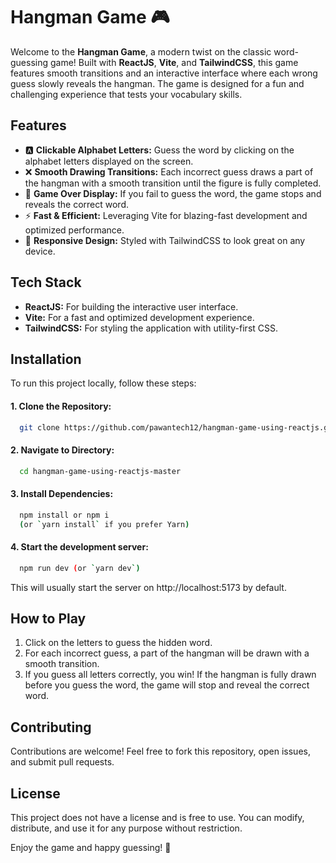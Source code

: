 
# Hangman Game 🎮

Welcome to the **Hangman Game**, a modern twist on the classic word-guessing game! Built with **ReactJS**, **Vite**, and **TailwindCSS**, this game features smooth transitions and an interactive interface where each wrong guess slowly reveals the hangman. The game is designed for a fun and challenging experience that tests your vocabulary skills.


## Features

- 🅰️ **Clickable Alphabet Letters:** Guess the word by clicking on the alphabet letters displayed on the screen.
- ❌ **Smooth Drawing Transitions:** Each incorrect guess draws a part of the hangman with a smooth transition until the figure is fully completed.
- 🎯 **Game Over Display:** If you fail to guess the word, the game stops and reveals the correct word.
- ⚡ **Fast & Efficient:** Leveraging Vite for blazing-fast development and optimized performance.
- 🎨 **Responsive Design:** Styled with TailwindCSS to look great on any device.


## Tech Stack

- **ReactJS:** For building the interactive user interface.
- **Vite:** For a fast and optimized development experience.
- **TailwindCSS:** For styling the application with utility-first CSS.


## Installation

To run this project locally, follow these steps:
#### 1. Clone the Repository:

```bash
  git clone https://github.com/pawantech12/hangman-game-using-reactjs.git
```

#### 2. Navigate to  Directory:

```bash
  cd hangman-game-using-reactjs-master
```

#### 3. Install Dependencies:

```bash
  npm install or npm i
  (or `yarn install` if you prefer Yarn)
```

#### 4. Start the development server:

```bash
  npm run dev (or `yarn dev`)
```

This will usually start the server on http://localhost:5173 by default.
## How to Play

1. Click on the letters to guess the hidden word.
2. For each incorrect guess, a part of the hangman will be drawn with a smooth transition.
3. If you guess all letters correctly, you win! If the hangman is fully drawn before you guess the word, the game will stop and reveal the correct word.
## Contributing
Contributions are welcome! Feel free to fork this repository, open issues, and submit pull requests.

## License

This project does not have a license and is free to use. You can modify, distribute, and use it for any purpose without restriction.

Enjoy the game and happy guessing! 🎉
